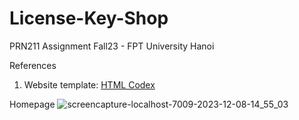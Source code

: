 # License-Key-Shop
PRN211 Assignment Fall23 - FPT University Hanoi



References
1. Website template: [HTML Codex](https://htmlcodex.com/pet-shop-website-template/)

Homepage
![screencapture-localhost-7009-2023-12-08-14_55_03](https://github.com/trhiep/License-Key-Shop/assets/76655009/44b1b8dc-7f73-4e3a-ad88-5e69604c720d)
